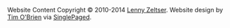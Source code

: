 

Website Content Copyright &copy; 2010-2014 [Lenny Zeltser](https://zeltser.com/). Website design by [Tim O'Brien](http://t413.com/) via [SinglePaged](https://github.com/t413/SinglePaged).
